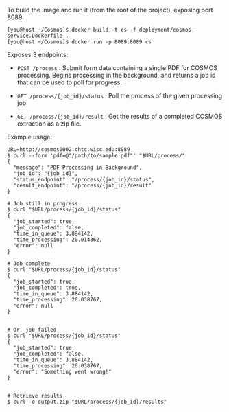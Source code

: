 
To build the image and run it (from the root of the project), exposing port 8089:

```
[you@host ~/Cosmos]$ docker build -t cs -f deployment/cosmos-service.Dockerfile .
[you@host ~/Cosmos]$ docker run -p 8089:8089 cs
```

Exposes 3 endpoints:

* `POST /process` : Submit form data containing a single PDF for COSMOS processing. Begins processing in the background,
   and returns a job id that can be used to poll for progress.

* `GET /process/{job_id}/status` : Poll the process of the given processing job.

* `GET /process/{job_id}/result` : Get the results of a completed COSMOS extraction as a zip file.

Example usage:
```
URL=http://cosmos0002.chtc.wisc.edu:8089
$ curl --form 'pdf=@"/path/to/sample.pdf"' "$URL/process/"
{
  "message": "PDF Processing in Background",
  "job_id": "{job_id}",
  "status_endpoint": "/process/{job_id}/status",
  "result_endpoint": "/process/{job_id}/result"
}

# Job still in progress
$ curl "$URL/process/{job_id}/status"
{
  "job_started": true,
  "job_completed": false,
  "time_in_queue": 3.884142,
  "time_processing": 20.014362,
  "error": null
}

# Job complete
$ curl "$URL/process/{job_id}/status"
{
  "job_started": true,
  "job_completed": true,
  "time_in_queue": 3.884142,
  "time_processing": 26.038767,
  "error": null
}


# Or, job failed
$ curl "$URL/process/{job_id}/status"
{
  "job_started": true,
  "job_completed": false,
  "time_in_queue": 3.884142,
  "time_processing": 26.038767,
  "error": "Something went wrong!"
}


# Retrieve results
$ curl -o output.zip "$URL/process/{job_id}/results"
```
